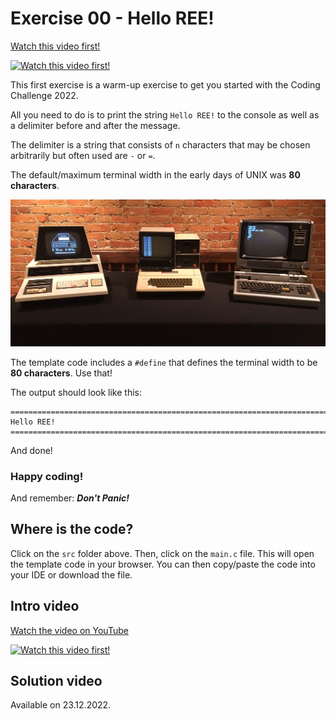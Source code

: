# Exercise 00 - Hello REE!

[Watch this video first!](https://youtu.be/sFyUag_d-tI)

[![Watch this video first!](https://img.youtube.com/vi/sFyUag_d-tI/0.jpg)](https://www.youtube.com/watch?v=sFyUag_d-tI)

This first exercise is a warm-up exercise to get you started with the Coding Challenge 2022.

All you need to do is to print the string `Hello REE!` to the console as well as a delimiter before and after the message.

The delimiter is a string that consists of `n` characters that may be chosen arbitrarily but often used are `-` or `=`.

The default/maximum terminal width in the early days of UNIX was **80 characters**.

![Computers in 1977](./res/computers_in_1977.jpeg)

The template code includes a `#define` that defines the terminal width to be **80 characters**. Use that!

The output should look like this:

```
================================================================================
Hello REE!
================================================================================
```

And done!

### Happy coding!

And remember: **_Don't Panic!_**

## Where is the code?

Click on the `src` folder above. Then, click on the `main.c` file. This will open the template code in your browser. You can then copy/paste the code into your IDE or download the file.

## Intro video

[Watch the video on YouTube](https://youtu.be/sFyUag_d-tI)

[![Watch this video first!](https://img.youtube.com/vi/sFyUag_d-tI/0.jpg)](https://www.youtube.com/watch?v=sFyUag_d-tI)

## Solution video

Available on 23.12.2022.
